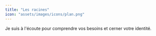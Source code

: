```yaml
---
title: "Les racines"
icon: "assets/images/icons/plan.png"
---
```

Je suis à l'écoute pour comprendre vos besoins et cerner votre identité.
